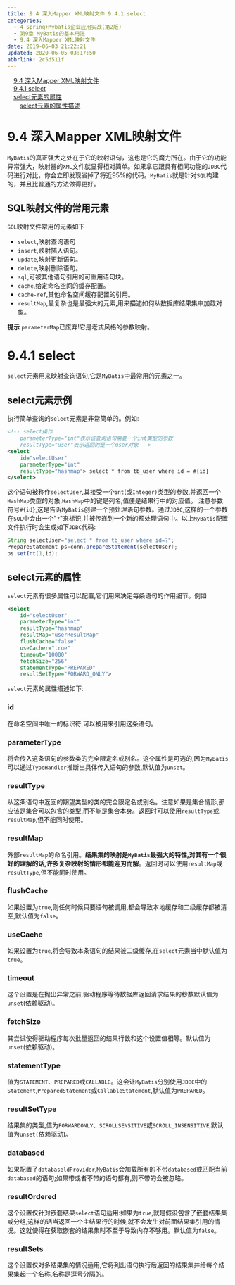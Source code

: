 ```yaml
---
title: 9.4 深入Mapper XML映射文件 9.4.1 select
categories: 
  - 4 Spring+Mybatis企业应用实战(第2版)
  - 第9章 MyBatis的基本用法
  - 9.4 深入Mapper XML映射文件
date: 2019-06-03 21:22:21
updated: 2020-06-05 03:17:50
abbrlink: 2c5d511f
---
```

<div id='my_toc'><a href="/JavaReadingNotes/2c5d511f/#9-4-深入Mapper-XML映射文件" class="header_1">9.4 深入Mapper XML映射文件</a>&nbsp;<br><a href="/JavaReadingNotes/2c5d511f/#9-4-1-select" class="header_1">9.4.1 select</a>&nbsp;<br><a href="/JavaReadingNotes/2c5d511f/#select元素的属性" class="header_1">select元素的属性</a>&nbsp;<br><a href="/JavaReadingNotes/2c5d511f/#select元素的属性描述" class="header_2">select元素的属性描述</a>&nbsp;<br></div>
<style>.header_1{margin-left: 1em;}.header_2{margin-left: 2em;}.header_3{margin-left: 3em;}.header_4{margin-left: 4em;}.header_5{margin-left: 5em;}.header_6{margin-left: 6em;}</style>
<!--more-->
<script>if (navigator.platform.search('arm')==-1){document.getElementById('my_toc').style.display = 'none';}var e,p = document.getElementsByTagName('p');while (p.length>0) {e = p[0];e.parentElement.removeChild(e);}</script>

<!--end-->
# 9.4 深入Mapper XML映射文件
`MyBatis`的真正强大之处在于它的映射语句，这也是它的魔力所在。由于它的功能异常强大，映射器的`XML`文件就显得相对简单。如果拿它跟具有相同功能的`JDBC`代码进行对比，你会立即发现省掉了将近95%的代码。`MyBatis`就是针对`SQL`构建的，并且比普通的方法做得更好。

## SQL映射文件的常用元素
`SQL`映射文件常用的元素如下
- `select`,映射查询语句
- `insert`,映射插入语句。
- `update`,映射更新语句。
- `delete`,映射删除语句。
- `sql`,可被其他语句引用的可重用语句块。
- `cache`,给定命名空间的缓存配置。
- `cache-ref`,其他命名空间缓存配置的引用。
- `resultMap`,最复杂也是最强大的元素,用来描述如何从数据库结果集中加载对象。

**提示**
`parameterMap`已废弃!它是老式风格的参数映射。

# 9.4.1 select
`select`元素用来映射查询语句,它是`MyBatis`中最常用的元素之一。
## select元素示例
执行简单查询的`select`元素是非常简单的。例如:
```xml
<!-- select操作
    parameterType="int"表示该查询语句需要一个int类型的参数
    resultType="user"表示返回的是一个user对象 -->
<select
    id="selectUser"
    parameterType="int"
    resultType="hashmap"> select * from tb_user where id = #{id}
</select>
```
这个语句被称作`selectUser`,其接受一个`int`(或`Integer)`类型的参数,并返回一个`HashMap`类型的对象,`HashMap`中的键是列名,值便是结果行中的对应值。
注意参数符号`#{id}`,这是告诉`MyBatis`创建一个预处理语句参数。通过`JDBC`,这样的一个参数在`SQL`中会由一个"`?`"来标识,并被传递到一个新的预处理语句中。以上`MyBatis`配置文件执行时会生成如下`JDBC`代码:
```java
String selectUser="select * from tb_user where id=?";
PrepareStatement ps=conn.prepareStatement(selectUser);
ps.setInt(1,id);
```
## select元素的属性
`select`元素有很多属性可以配置,它们用来决定每条语句的作用细节。例如
```xml
<select
    id="selectUser"
    parameterType="int"
    resultType="hashmap"
    resultMap="userResultMap"
    flushCache="false"
    useCacher="true"
    timeout="10000"
    fetchSize="256"
    statementType="PREPARED"
    resultSetType="FORWARD_ONLY">
```
`select`元素的属性描述如下:
### id
在命名空间中唯一的标识符,可以被用来引用这条语句。
### parameterType
将会传入这条语句的参数类的完全限定名或别名。这个属性是可选的,因为`MyBatis`可以通过`TypeHandler`推断出具体传入语句的参数,默认值为`unset`。
### resultType
从这条语句中返回的期望类型的类的完全限定名或别名。注意如果是集合情形,那应该是集合可以包含的类型,而不能是集合本身。返回时可以使用`resultType`或`resultMap`,但不能同时使用。
### resultMap
外部`resultMap`的命名引用。**结果集的映射是`MyBatis`最强大的特性,对其有一个很好的理解的话,许多复杂映射的情形都能迎刃而解**。返回时可以使用`resultMap`或`resultType`,但不能同时使用。
### flushCache
如果设置为`true`,则任何时候只要语句被调用,都会导致本地缓存和二级缓存都被清空,默认值为`false`。
### useCache
如果设置为`true`,将会导致本条语句的结果被二级缓存,在`select`元素当中默认值为`true`。
### timeout
这个设置是在抛出异常之前,驱动程序等待数据库返回请求结果的秒数默认值为`unset`(依赖驱动)。
### fetchSize
其尝试使得驱动程序每次批量返回的结果行数和这个设置值相等。默认值为`unset`(依赖驱动)。
### statementType
值为`STATEMENT`、`PREPARED`或`CALLABLE`。这会让`MyBatis`分别使用`JDBC`中的`Statement`,`PreparedStatement`或`CallableStatement`,默认值为`PREPARED`。
### resultSetType
结果集的类型,值为`FORWARDONLY`、`SCROLLSENSITIVE`或`SCROLL_INSENSITIVE`,默认值为`unset(`依赖驱动)。
### databased
如果配置了`databaseldProvider`,`MyBatis`会加载所有的不带`databased`或匹配当前`databased`的语句;如果带或者不带的语句都有,则不带的会被忽略。
### resultOrdered
这个设置仅针对嵌套结果`select`语句适用:如果为`true`,就是假设包含了嵌套结果集或分组,这样的话当返回一个主结果行的时候,就不会发生对前面结果集引用的情况。这就使得在获取嵌套的结果集时不至于导致内存不够用。默认值为`false`。
### resultSets
这个设置仅对多结果集的情况适用,它将列出语句执行后返回的结果集并给每个结果集起一个名称,名称是逗号分隔的。